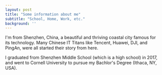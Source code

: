 ```yaml
---
layout: post
title: "Some information about me"
subtitle: "School, Home, Work, etc."
background: ''
---
```

I'm from Shenzhen, China, a beautiful and thriving coastal city famous for its technology. Many Chinese IT Titans like Tencent, Huawei, DJI, and PingAn, were all started their story from here.

I graduated from Shenzhen Middle School (which is a high school) in 2017, and went to Cornell University to pursue my Bachlor's Degree (Ithaca, NY, USA). 

